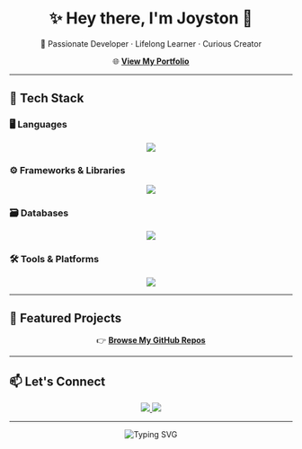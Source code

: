 <h1 align="center">✨ Hey there, I'm Joyston 👋</h1>
<p align="center">🚀 Passionate Developer · Lifelong Learner · Curious Creator</p>

<p align="center">
  🌐 <a href="https://noviceprogrammer210.github.io/Portfolio/" target="_blank"><strong>View My Portfolio</strong></a>
</p>

---

## 🧰 Tech Stack

### 🖥️ Languages
<p align="center">
  <img src="https://skillicons.dev/icons?i=python,java,c,cs,php,js" />
</p>

### ⚙️ Frameworks & Libraries
<p align="center">
  <img src="https://skillicons.dev/icons?i=react,nodejs,django" />
</p>

### 🗃️ Databases
<p align="center">
  <img src="https://skillicons.dev/icons?i=mysql" />
</p>

### 🛠️ Tools & Platforms
<p align="center">
  <img src="https://skillicons.dev/icons?i=git,vscode,linux" />
</p>

---

## 📂 Featured Projects

<p align="center">
  👉 <a href="https://github.com/NoviceProgrammer210?tab=repositories" target="_blank"><strong>Browse My GitHub Repos</strong></a>
</p>

---

## 📫 Let's Connect

<p align="center">
  <a href="mailto:thanushpais2021@gmail.com" target="_blank">
    <img src="https://img.shields.io/badge/Email-EA4335?style=for-the-badge&logo=gmail&logoColor=white" />
  </a>
  <a href="https://www.linkedin.com/in/joyston-thanush-pais/" target="_blank">
    <img src="https://img.shields.io/badge/LinkedIn-0A66C2?style=for-the-badge&logo=linkedin&logoColor=white" />
  </a>
</p>

---

<p align="center">
  <img src="https://readme-typing-svg.herokuapp.com?font=Fira+Code&duration=3000&pause=1000&center=true&vCenter=true&width=435&lines=Thanks+for+visiting!+👋;Keep+Building+and+Exploring+💡;" alt="Typing SVG" />
</p>
